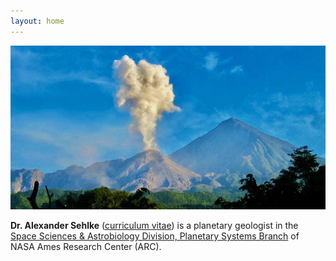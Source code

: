 ```yaml
---
layout: home
---
```


![volcano image](static/volcano-hero.jpg)

**Dr. Alexander Sehlke** ([curriculum vitae](static/sehlke-cv-feb-2020.pdf)) is a planetary geologist in the [Space Sciences & Astrobiology Division, Planetary Systems Branch](https://spacescience.arc.nasa.gov/branch/planetary-systems-branch-code-sst/) of NASA Ames Research Center (ARC).
